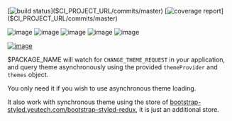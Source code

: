 [![build status]($CI_PROJECT_URL/badges/master/build.svg)]($CI_PROJECT_URL/commits/master)
[![coverage report]($CI_PROJECT_URL/badges/master/coverage.svg)]($CI_PROJECT_URL/commits/master)

![image](https://img.shields.io/badge/version-$PACKAGE_VERSION-green.svg)
![image](https://img.shields.io/badge/node-$NODE_VERSION-brightgreen.svg)
![image](https://img.shields.io/badge/npm-$NPM_VERSION-red.svg)
![image](https://img.shields.io/badge/PRs-welcome-brightgreen.svg)
![image]($IMG_SHIELD_PUBLISHING)

[![image](https://user-images.githubusercontent.com/1866564/38087911-2f85c6e2-3384-11e8-9383-676504307e3f.png)]($CI_PROJECT_URL)

$PACKAGE_NAME will watch for `CHANGE_THEME_REQUEST` in your application, and query theme asynchronously using the provided `themeProvider` and `themes` object.

You only need it if you wish to use asynchronous theme loading. 

It also work with synchronous theme using the store of [bootstrap-styled.yeutech.com/bootstrap-styled-redux](https://bootstrap-styled.yeutech.com/bootstrap-styled-redux), it is just an additional store.
